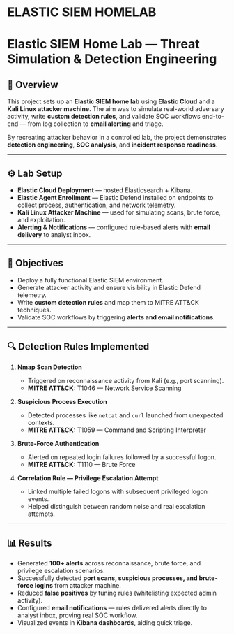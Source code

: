 # ELASTIC SIEM HOMELAB
# Elastic SIEM Home Lab — Threat Simulation & Detection Engineering

## 📌 Overview
This project sets up an **Elastic SIEM home lab** using **Elastic Cloud** and a **Kali Linux attacker machine**. The aim was to simulate real-world adversary activity, write **custom detection rules**, and validate SOC workflows end-to-end — from log collection to **email alerting** and triage.

By recreating attacker behavior in a controlled lab, the project demonstrates **detection engineering**, **SOC analysis**, and **incident response readiness**.

---

## ⚙️ Lab Setup
- **Elastic Cloud Deployment** — hosted Elasticsearch + Kibana.
- **Elastic Agent Enrollment** — Elastic Defend installed on endpoints to collect process, authentication, and network telemetry.
- **Kali Linux Attacker Machine** — used for simulating scans, brute force, and exploitation.
- **Alerting & Notifications** — configured rule-based alerts with **email delivery** to analyst inbox.

---

## 🎯 Objectives
- Deploy a fully functional Elastic SIEM environment.  
- Generate attacker activity and ensure visibility in Elastic Defend telemetry.  
- Write **custom detection rules** and map them to MITRE ATT&CK techniques.  
- Validate SOC workflows by triggering **alerts and email notifications**.  

---

## 🔍 Detection Rules Implemented
1. **Nmap Scan Detection**  
   - Triggered on reconnaissance activity from Kali (e.g., port scanning).  
   - **MITRE ATT&CK:** T1046 — Network Service Scanning  

2. **Suspicious Process Execution**  
   - Detected processes like `netcat` and `curl` launched from unexpected contexts.  
   - **MITRE ATT&CK:** T1059 — Command and Scripting Interpreter  

3. **Brute-Force Authentication**  
   - Alerted on repeated login failures followed by a successful logon.  
   - **MITRE ATT&CK:** T1110 — Brute Force  

4. **Correlation Rule — Privilege Escalation Attempt**  
   - Linked multiple failed logons with subsequent privileged logon events.  
   - Helped distinguish between random noise and real escalation attempts.  

---

## 📊 Results
- Generated **100+ alerts** across reconnaissance, brute force, and privilege escalation scenarios.  
- Successfully detected **port scans, suspicious processes, and brute-force logins** from attacker machine.  
- Reduced **false positives** by tuning rules (whitelisting expected admin activity).  
- Configured **email notifications** — rules delivered alerts directly to analyst inbox, proving real SOC workflow.  
- Visualized events in **Kibana dashboards**, aiding quick triage.  

